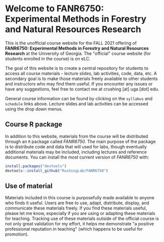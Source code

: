 # Welcome to FANR6750: Experimental Methods in Forestry and Natural Resources Research

This is the unofficial course website for the FALL 2021 offering of **FANR6750: Experimental Methods in Forestry and Natural Resources Research** at the University of Georgia. The "official" course website (for students enrolled in the course) is on eLC.  

The goal of this website is to create a central repository for students to access all course materials - lecture slides, lab activities, code, data, etc. A secondary goal is to make those materials freely available to other students and instructors who may find them useful. If you encounter any issues or have any suggestions, feel free to contact me at crushing [at] uga [dot] edu.     

General course information can be found by clicking on the `syllabus` and `schedule` links above. Lecture slides and lab activities can be accessed using the drop down menus. 


## Course R package

In addition to this website, materials from the course will be distributed through an `R` package called *FANR6750*. The main purpose of the package is to distribute code and data that will used for labs, though eventually additional materials may be included, including lectures and reference documents. You can install the most current version of *FANR6750* with:

``` r
install.packages("devtools")
devtools::install_github("RushingLab/FANR6750")
```


## Use of material  

Materials included in this course is purposefully made available to anyone who finds it useful. Users are free to use, adapt, distribute, display, and communicate these materials freely. If you find these materials useful, please let me know, especially if you are using or adapting these materials for teaching. Tracking use of these materials outside of the official course is not only great validation for my effort, it helps me demonstrate "a positive professional reputation in teaching" (which happens to be useful for promotion). 
